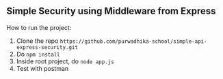 ## Simple Security using Middleware from Express


How to run the project:<br/>
1. Clone the repo `https://github.com/purwadhika-school/simple-api-express-security.git`<br/>
2. Do `npm install` <br/>
3. Inside root project, do `node app.js` <br/>
4. Test with postman
